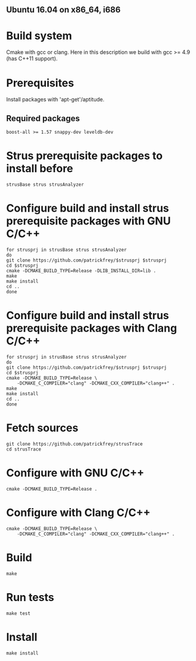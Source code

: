 Ubuntu 16.04 on x86_64, i686
----------------------------

# Build system
Cmake with gcc or clang. Here in this description we build with
gcc >= 4.9 (has C++11 support).

# Prerequisites
Install packages with 'apt-get'/aptitude.

## Required packages
	boost-all >= 1.57 snappy-dev leveldb-dev

# Strus prerequisite packages to install before
	strusBase strus strusAnalyzer

# Configure build and install strus prerequisite packages with GNU C/C++
	for strusprj in strusBase strus strusAnalyzer
	do
	git clone https://github.com/patrickfrey/$strusprj $strusprj
	cd $strusprj
	cmake -DCMAKE_BUILD_TYPE=Release -DLIB_INSTALL_DIR=lib .
	make
	make install
	cd ..
	done

# Configure build and install strus prerequisite packages with Clang C/C++
	for strusprj in strusBase strus strusAnalyzer
	do
	git clone https://github.com/patrickfrey/$strusprj $strusprj
	cd $strusprj
	cmake -DCMAKE_BUILD_TYPE=Release \
		-DCMAKE_C_COMPILER="clang" -DCMAKE_CXX_COMPILER="clang++" .
	make
	make install
	cd ..
	done

# Fetch sources
	git clone https://github.com/patrickfrey/strusTrace
	cd strusTrace

# Configure with GNU C/C++
	cmake -DCMAKE_BUILD_TYPE=Release .

# Configure with Clang C/C++
	cmake -DCMAKE_BUILD_TYPE=Release \
		-DCMAKE_C_COMPILER="clang" -DCMAKE_CXX_COMPILER="clang++" .

# Build
	make

# Run tests
	make test

# Install
	make install


